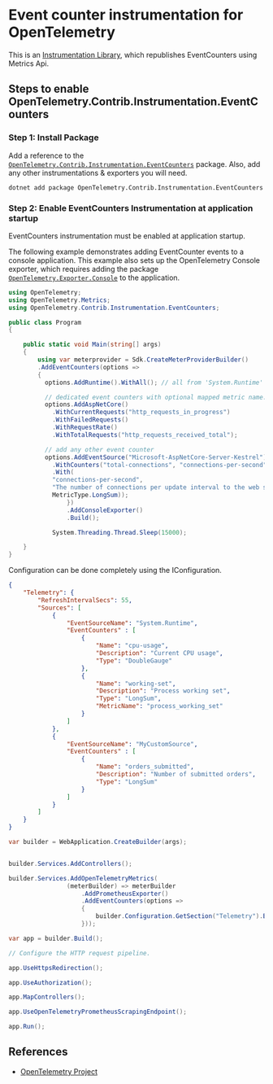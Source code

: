 # Event counter instrumentation for OpenTelemetry

This is an
[Instrumentation Library](https://github.com/open-telemetry/opentelemetry-specification/blob/main/specification/glossary.md#instrumentation-library),
which republishes EventCounters using Metrics Api.

## Steps to enable OpenTelemetry.Contrib.Instrumentation.EventCounters

### Step 1: Install Package

Add a reference to the
[`OpenTelemetry.Contrib.Instrumentation.EventCounters`](https://www.nuget.org/packages/OpenTelemetry.Contrib.Instrumentation.EventCounters)
package. Also, add any other instrumentations & exporters you will need.

```shell
dotnet add package OpenTelemetry.Contrib.Instrumentation.EventCounters
```

### Step 2: Enable EventCounters Instrumentation at application startup

EventCounters instrumentation must be enabled at application startup.

The following example demonstrates adding EventCounter events to a
console application. This example also sets up the OpenTelemetry Console
exporter, which requires adding the package
[`OpenTelemetry.Exporter.Console`](https://www.nuget.org/packages/OpenTelemetry.Exporter.Console)
to the application.

```csharp
using OpenTelemetry;
using OpenTelemetry.Metrics;
using OpenTelemetry.Contrib.Instrumentation.EventCounters;

public class Program
{

    public static void Main(string[] args)
    {
        using var meterprovider = Sdk.CreateMeterProviderBuilder()
        .AddEventCounters(options =>
        {
          options.AddRuntime().WithAll(); // all from 'System.Runtime'

          // dedicated event counters with optional mapped metric name.
          options.AddAspNetCore()
            .WithCurrentRequests("http_requests_in_progress")
            .WithFailedRequests()
            .WithRequestRate()
            .WithTotalRequests("http_requests_received_total");

          // add any other event counter
          options.AddEventSource("Microsoft-AspNetCore-Server-Kestrel")
            .WithCounters("total-connections", "connections-per-second")
            .With(
            "connections-per-second",
            "The number of connections per update interval to the web server",
            MetricType.LongSum));
                })
                .AddConsoleExporter()
                .Build();

            System.Threading.Thread.Sleep(15000);

    }
}
```

Configuration can be done completely using the IConfiguration.

```json
{
    "Telemetry": {
        "RefreshIntervalSecs": 55,
        "Sources": [
            {
                "EventSourceName": "System.Runtime",
                "EventCounters" : [
                    {
                        "Name": "cpu-usage",
                        "Description": "Current CPU usage",
                        "Type": "DoubleGauge"
                    },
                    {
                        "Name": "working-set",
                        "Description": "Process working set",
                        "Type": "LongSum",
                        "MetricName": "process_working_set"
                    }
                ]
            },
            {
                "EventSourceName": "MyCustomSource",
                "EventCounters" : [
                    {
                        "Name": "orders_submitted",
                        "Description": "Number of submitted orders",
                        "Type": "LongSum"
                    }
                ]
            }
        ]
    }
}
```

```csharp
var builder = WebApplication.CreateBuilder(args);


builder.Services.AddControllers();

builder.Services.AddOpenTelemetryMetrics(
                (meterBuilder) => meterBuilder
                    .AddPrometheusExporter()
                    .AddEventCounters(options =>
                    {
                        builder.Configuration.GetSection("Telemetry").Bind(options);
                    }));

var app = builder.Build();

// Configure the HTTP request pipeline.

app.UseHttpsRedirection();

app.UseAuthorization();

app.MapControllers();

app.UseOpenTelemetryPrometheusScrapingEndpoint();

app.Run();
```

## References

* [OpenTelemetry Project](https://opentelemetry.io/)

